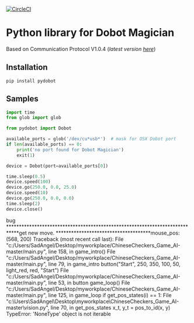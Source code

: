 [![CircleCI](https://circleci.com/gh/luismesas/pydobot.svg?style=svg)](https://circleci.com/gh/luismesas/pydobot)

Python library for Dobot Magician
===

Based on Communication Protocol V1.0.4 (_latest version [here](http://dobot.cc/download-center/dobot-magician.html)_)


Installation
---

```
pip install pydobot
```

Samples
---

```python
import time
from glob import glob

from pydobot import Dobot

available_ports = glob('/dev/cu*usb*')  # mask for OSX Dobot port
if len(available_ports) == 0:
    print('no port found for Dobot Magician')
    exit(1)

device = Dobot(port=available_ports[0])

time.sleep(0.5)
device.speed(100)
device.go(250.0, 0.0, 25.0)
device.speed(10)
device.go(250.0, 0.0, 0.0)
time.sleep(2)
device.close()

```


bug
****************************************************************************get new move.
*************************************mouse_pos: (568, 200)
Traceback (most recent call last):
  File "c:/Users/SadAngel/Desktop/myworkplace/ChineseCheckers_Game_AI-master/main.py", line 158, in <module>
    game_intro()
  File "c:/Users/SadAngel/Desktop/myworkplace/ChineseCheckers_Game_AI-master/main.py", line 79, in game_intro
    button("Start", 250, 350, 100, 50, light_red, red, "Start")
  File "c:/Users/SadAngel/Desktop/myworkplace/ChineseCheckers_Game_AI-master/main.py", line 53, in button
    game_loop()
  File "c:/Users/SadAngel/Desktop/myworkplace/ChineseCheckers_Game_AI-master/main.py", line 125, in game_loop
    if get_pos_states(i) == 1:
  File "c:\Users\SadAngel\Desktop\myworkplace\ChineseCheckers_Game_AI-master\vision.py", line 70, in get_pos_states
    x_t, y_t = pos_to_id(x, y)
TypeError: 'NoneType' object is not iterable